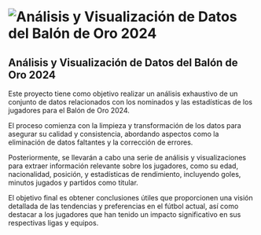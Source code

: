 # ![Análisis y Visualización de Datos del Balón de Oro 2024](https://images-eu.ssl-images-amazon.com/images/G/02/UCLUK_HH_Generic/UCL_IT_HelpHubBanner_WebHeroBanner_Merch_3000x600_PV_it-IT_1.jpg)

## Análisis y Visualización de Datos del Balón de Oro 2024

Este proyecto tiene como objetivo realizar un análisis exhaustivo de un conjunto de datos relacionados con los nominados y las estadísticas de los jugadores para el Balón de Oro 2024.

El proceso comienza con la limpieza y transformación de los datos para asegurar su calidad y consistencia, abordando aspectos como la eliminación de datos faltantes y la corrección de errores.

Posteriormente, se llevarán a cabo una serie de análisis y visualizaciones para extraer información relevante sobre los jugadores, como su edad, nacionalidad, posición, y estadísticas de rendimiento, incluyendo goles, minutos jugados y partidos como titular.

El objetivo final es obtener conclusiones útiles que proporcionen una visión detallada de las tendencias y preferencias en el fútbol actual, así como destacar a los jugadores que han tenido un impacto significativo en sus respectivas ligas y equipos.
